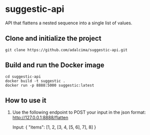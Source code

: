 # suggestic-api
API that flattens a nested sequence into a single list of values.


## Clone and initialize the project

    git clone https://github.com/adalcima/suggestic-api.git

## Build and run the Docker image

    cd suggestic-api
    docker build -t suggestic .
    docker run -p 8888:5000 suggestic:latest

## How to use it

1. Use the following endpoint to POST your input in the json format:
    http://127.0.0.1:8888/flatten

    Input:
    {
    "items": [1, 2, [3, 4, [5, 6], 7], 8]
    }

